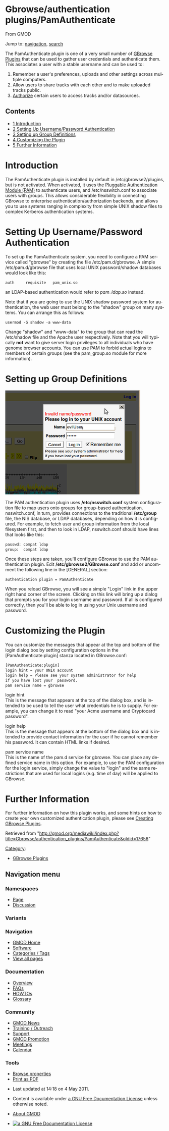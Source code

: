 <div id="mw-page-base" class="noprint">

</div>

<div id="mw-head-base" class="noprint">

</div>

<div id="content" class="mw-body" role="main">

<span id="top"></span>

<div id="mw-js-message" style="display:none;">

</div>



# <span dir="auto">Gbrowse/authentication plugins/PamAuthenticate</span>

<div id="bodyContent">

<div id="siteSub">

From GMOD

</div>

<div id="contentSub">

</div>

<div id="jump-to-nav" class="mw-jump">

Jump to: [navigation](#mw-navigation), [search](#p-search)

</div>

<div id="mw-content-text" class="mw-content-ltr" lang="en" dir="ltr">

The PamAuthenticate plugin is one of a very small number of [GBrowse
Plugins](../../GBrowse_Plugins "GBrowse Plugins") that can be used to
gather user credentials and authenticate them. This associates a user
with a stable username and can be used to:

1.  Remember a user's preferences, uploads and other settings across
    multiple computers.
2.  Allow users to share tracks with each other and to make uploaded
    tracks public.
3.  [Authorize](../../GBrowse_Configuration/Authentication "GBrowse Configuration/Authentication")
    certain users to access tracks and/or datasources.

<div id="toc" class="toc">

<div id="toctitle">

## Contents

</div>

- [<span class="tocnumber">1</span>
  <span class="toctext">Introduction</span>](#Introduction)
- [<span class="tocnumber">2</span> <span class="toctext">Setting Up
  Username/Password
  Authentication</span>](#Setting_Up_Username.2FPassword_Authentication)
- [<span class="tocnumber">3</span> <span class="toctext">Setting up
  Group Definitions</span>](#Setting_up_Group_Definitions)
- [<span class="tocnumber">4</span> <span class="toctext">Customizing
  the Plugin</span>](#Customizing_the_Plugin)
- [<span class="tocnumber">5</span> <span class="toctext">Further
  Information</span>](#Further_Information)

</div>

# <span id="Introduction" class="mw-headline">Introduction</span>

The PamAuthenticate plugin is installed by default in
/etc/gbrowse2/plugins, but is not activated. When activated, it uses the
<a href="http://www.kernel.org/pub/linux/libs/pam/"
class="external text" rel="nofollow">Pluggable Authentication Module
(PAM)</a> to authenticate users, and /etc/nsswitch.conf to associate
users with groups. This allows considerable flexibility in connecting
GBrowse to enterprise authentication/authorization backends, and allows
you to use systems ranging in complexity from simple UNIX shadow files
to complex Kerberos authentication systems.

# <span id="Setting_Up_Username.2FPassword_Authentication" class="mw-headline">Setting Up Username/Password Authentication</span>

To set up the PamAuthenticate system, you need to configure a PAM
service called "gbrowse" by creating the file /etc/pam.d/gbrowse. A
simple /etc/pam.d/gbrowse file that uses local UNIX password/shadow
databases would look like this:

    auth     requisite   pam_unix.so

an LDAP-based authentication would refer to *pam_ldap.so* instead.

Note that if you are going to use the UNIX shadow password system for
authentication, the web user must belong to the "shadow" group on many
systems. You can arrange this as follows:

    usermod -G shadow -a www-data

Change "shadow" and "www-data" to the group that can read the
/etc/shadow file and the Apache user respectively. Note that you will
typically **not** want to give server login privileges to all
individuals who have genome browser accounts. You can use PAM to forbid
actual logins to members of certain groups (see the pam_group.so module
for more information).

# <span id="Setting_up_Group_Definitions" class="mw-headline">Setting up Group Definitions</span>

<div class="floatright">

<a href="../../File:Pam_authenticate.png" class="image"><img
src="../../../mediawiki/images/c/c0/Pam_authenticate.png" width="426"
height="330" alt="Pam authenticate.png" /></a>

</div>

The PAM authentication plugin uses **/etc/nsswitch.conf** system
configuration file to map users onto groups for group-based
authentication. nsswitch.conf, in turn, provides connections to the
traditional **/etc/group** file, the NIS database, or LDAP databases,
depending on how it is configured. For example, to fetch user and group
information from the local filesystem first, and then to look in LDAP,
nsswitch.conf should have lines that looks like this:

    passwd: compat ldap
    group:  compat ldap

Once these steps are taken, you'll configure GBrowse to use the PAM
authentication plugin. Edit **/etc/gbrowse2/GBrowse.conf** and add or
uncomment the following line in the \[GENERAL\] section:

    authentication plugin = PamAuthenticate

When you reload GBrowse, you will see a simple "Login" link in the upper
right hand corner of the screen. Clicking on this link will bring up a
dialog that prompts you for your login username and password. If all is
configured correctly, then you'll be able to log in using your Unix
username and password.

  

# <span id="Customizing_the_Plugin" class="mw-headline">Customizing the Plugin</span>

You can customize the messages that appear at the top and bottom of the
login dialog box by setting configuration options in the
\[PamAuthenticate:plugin\] stanza located in GBrowse.conf:

    [PamAuthenticate:plugin]
    login hint = your UNIX account
    login help = Please see your system administrator for help
    if you have lost your  password.
    pam service name = gbrowse

login hint  
This is the message that appears at the top of the dialog box, and is
intended to be used to tell the user what credentials he is to supply.
For example, you can change it to read "your Acme username and
Cryptocard password".

login help  
This is the message that appears at the bottom of the dialog box and is
intended to provide contact information for the user if he cannot
remember his password. It can contain HTML links if desired.

pam service name  
This is the name of the pam.d service for gbrowse. You can place any
defined service name in this option. For example, to use the PAM
configuration for the login service, simply change the value to "login"
and the same restrictions that are used for local logins (e.g. time of
day) will be applied to GBrowse.

# <span id="Further_Information" class="mw-headline">Further Information</span>

For further information on how this plugin works, and some hints on how
to create your own customized authentication plugin, please see
[Creating GBrowse
Plugins](../../Creating_GBrowse_Plugins "Creating GBrowse Plugins").

</div>

<div class="printfooter">

Retrieved from
"<http://gmod.org/mediawiki/index.php?title=Gbrowse/authentication_plugins/PamAuthenticate&oldid=17656>"

</div>

<div id="catlinks" class="catlinks">

<div id="mw-normal-catlinks" class="mw-normal-catlinks">

[Category](../../Special:Categories "Special:Categories"):

- [GBrowse
  Plugins](../../Category:GBrowse_Plugins "Category:GBrowse Plugins")

</div>

</div>

<div class="visualClear">

</div>

</div>

</div>

<div id="mw-navigation">

## Navigation menu

<div id="mw-head">



<div id="left-navigation">

<div id="p-namespaces" class="vectorTabs" role="navigation"
aria-labelledby="p-namespaces-label">

### Namespaces

- <span id="ca-nstab-main"><a href="PamAuthenticate" accesskey="c"
  title="View the content page [c]">Page</a></span>
- <span id="ca-talk"><a
  href="http://gmod.org/mediawiki/index.php?title=Talk:Gbrowse/authentication_plugins/PamAuthenticate&amp;action=edit&amp;redlink=1"
  accesskey="t"
  title="Discussion about the content page [t]">Discussion</a></span>

</div>

<div id="p-variants" class="vectorMenu emptyPortlet" role="navigation"
aria-labelledby="p-variants-label">

### 

### Variants[](#)

<div class="menu">

</div>

</div>

</div>

<div id="right-navigation">





</div>



</div>

</div>

</div>

<div id="mw-panel">

<div id="p-logo" role="banner">

<a href="../../Main_Page"
style="background-image: url(../../../images/GMOD-cogs.png);"
title="Visit the main page"></a>

</div>

<div id="p-Navigation" class="portal" role="navigation"
aria-labelledby="p-Navigation-label">

### Navigation

<div class="body">

- <span id="n-GMOD-Home">[GMOD Home](../../Main_Page)</span>
- <span id="n-Software">[Software](../../GMOD_Components)</span>
- <span id="n-Categories-.2F-Tags">[Categories /
  Tags](../../Categories)</span>
- <span id="n-View-all-pages">[View all
  pages](../../Special:AllPages)</span>

</div>

</div>

<div id="p-Documentation" class="portal" role="navigation"
aria-labelledby="p-Documentation-label">

### Documentation

<div class="body">

- <span id="n-Overview">[Overview](../../Overview)</span>
- <span id="n-FAQs">[FAQs](../../Category:FAQ)</span>
- <span id="n-HOWTOs">[HOWTOs](../../Category:HOWTO)</span>
- <span id="n-Glossary">[Glossary](../../Glossary)</span>

</div>

</div>

<div id="p-Community" class="portal" role="navigation"
aria-labelledby="p-Community-label">

### Community

<div class="body">

- <span id="n-GMOD-News">[GMOD News](../../GMOD_News)</span>
- <span id="n-Training-.2F-Outreach">[Training /
  Outreach](../../Training_and_Outreach)</span>
- <span id="n-Support">[Support](../../Support)</span>
- <span id="n-GMOD-Promotion">[GMOD
  Promotion](../../GMOD_Promotion)</span>
- <span id="n-Meetings">[Meetings](../../Meetings)</span>
- <span id="n-Calendar">[Calendar](../../Calendar)</span>

</div>

</div>

<div id="p-tb" class="portal" role="navigation"
aria-labelledby="p-tb-label">

### Tools

<div class="body">


- <span id="t-smwbrowselink"><a
  href="../../Special:Browse/Gbrowse-2Fauthentication_plugins-2FPamAuthenticate"
  rel="smw-browse">Browse properties</a></span>
- <span id="t-pdf">[Print as
  PDF](http://gmod.org/mediawiki/index.php?title=Special:PdfPrint&page=Gbrowse/authentication_plugins/PamAuthenticate)</span>

</div>

</div>

</div>

</div>

<div id="footer" role="contentinfo">

- <span id="footer-info-lastmod">Last updated at 14:18 on 4 May
  2011.</span>
<!-- - <span id="footer-info-viewcount">15,371 page views.</span> -->
- <span id="footer-info-copyright">Content is available under
  <a href="http://www.gnu.org/licenses/fdl-1.3.html" class="external"
  rel="nofollow">a GNU Free Documentation License</a> unless otherwise
  noted.</span>

<!-- -->

- <span id="footer-places-about">[About
  GMOD](../../GMOD:About "GMOD:About")</span>

<!-- -->

- <span id="footer-copyrightico">[<img src="http://www.gnu.org/graphics/gfdl-logo-small.png" width="88"
  height="31" alt="a GNU Free Documentation License" />](http://www.gnu.org/licenses/fdl-1.3.html)</span>


<div style="clear:both">

</div>

</div>
